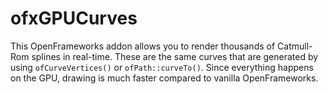 ofxGPUCurves
================

This OpenFrameworks addon allows you to render thousands of Catmull-Rom splines in real-time. 
These are the same curves that are generated by using `ofCurveVertices()` or `ofPath::curveTo()`. Since everything happens on the GPU, drawing is much faster compared to vanilla OpenFrameworks.
